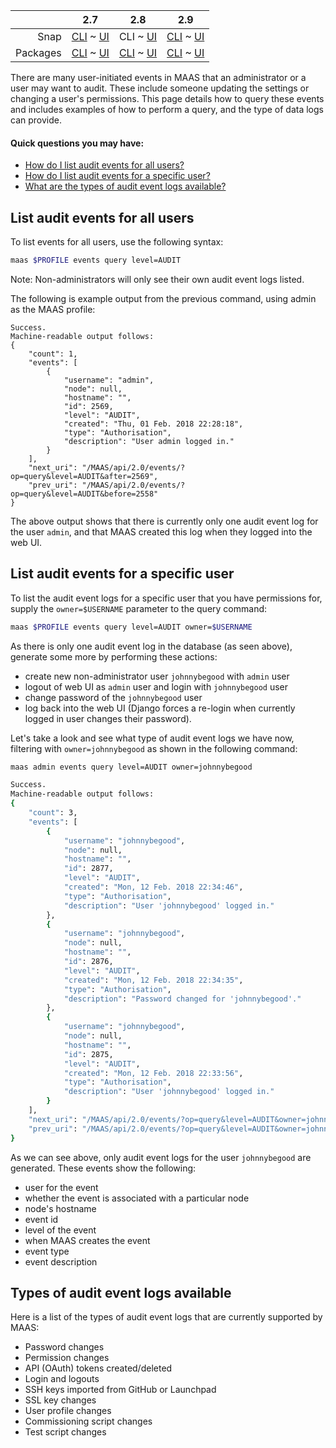 <!-- deb-2-7-cli
||2.7|2.8|2.9|
|-----:|:-----:|:-----:|:-----:|
|Snap|[CLI](/t/audit-event-logs-snap-2-7-cli/2310) ~ [UI](/t/audit-event-logs-snap-2-7-ui/2311)|[CLI](/t/audit-event-logs-snap-2-8-cli/2312) ~ [UI](/t/audit-event-logs-snap-2-8-ui/2313)|[CLI](/t/audit-event-logs-snap-2-9-cli/2314) ~ [UI](/t/audit-event-logs-snap-2-9-ui/2315)|
|Packages|CLI ~ [UI](/t/audit-event-logs-deb-2-7-ui/2317)|[CLI](/t/audit-event-logs-deb-2-8-cli/2318) ~ [UI](/t/audit-event-logs-deb-2-8-ui/2319)|[CLI](/t/audit-event-logs-deb-2-9-cli/2320) ~ [UI](/t/audit-event-logs-deb-2-9-ui/2321)|
 deb-2-7-cli -->

<!-- deb-2-7-ui
||2.7|2.8|2.9|
|-----:|:-----:|:-----:|:-----:|
|Snap|[CLI](/t/audit-event-logs-snap-2-7-cli/2310) ~ [UI](/t/audit-event-logs-snap-2-7-ui/2311)|[CLI](/t/audit-event-logs-snap-2-8-cli/2312) ~ [UI](/t/audit-event-logs-snap-2-8-ui/2313)|[CLI](/t/audit-event-logs-snap-2-9-cli/2314) ~ [UI](/t/audit-event-logs-snap-2-9-ui/2315)|
|Packages|[CLI](/t/audit-event-logs-deb-2-7-cli/2316) ~ UI|[CLI](/t/audit-event-logs-deb-2-8-cli/2318) ~ [UI](/t/audit-event-logs-deb-2-8-ui/2319)|[CLI](/t/audit-event-logs-deb-2-9-cli/2320) ~ [UI](/t/audit-event-logs-deb-2-9-ui/2321)|
 deb-2-7-ui -->

<!-- deb-2-8-cli
||2.7|2.8|2.9|
|-----:|:-----:|:-----:|:-----:|
|Snap|[CLI](/t/audit-event-logs-snap-2-7-cli/2310) ~ [UI](/t/audit-event-logs-snap-2-7-ui/2311)|[CLI](/t/audit-event-logs-snap-2-8-cli/2312) ~ [UI](/t/audit-event-logs-snap-2-8-ui/2313)|[CLI](/t/audit-event-logs-snap-2-9-cli/2314) ~ [UI](/t/audit-event-logs-snap-2-9-ui/2315)|
|Packages|[CLI](/t/audit-event-logs-deb-2-7-cli/2316) ~ [UI](/t/audit-event-logs-deb-2-7-ui/2317)|CLI ~ [UI](/t/audit-event-logs-deb-2-8-ui/2319)|[CLI](/t/audit-event-logs-deb-2-9-cli/2320) ~ [UI](/t/audit-event-logs-deb-2-9-ui/2321)|
 deb-2-8-cli -->

<!-- deb-2-8-ui
||2.7|2.8|2.9|
|-----:|:-----:|:-----:|:-----:|
|Snap|[CLI](/t/audit-event-logs-snap-2-7-cli/2310) ~ [UI](/t/audit-event-logs-snap-2-7-ui/2311)|[CLI](/t/audit-event-logs-snap-2-8-cli/2312) ~ [UI](/t/audit-event-logs-snap-2-8-ui/2313)|[CLI](/t/audit-event-logs-snap-2-9-cli/2314) ~ [UI](/t/audit-event-logs-snap-2-9-ui/2315)|
|Packages|[CLI](/t/audit-event-logs-deb-2-7-cli/2316) ~ [UI](/t/audit-event-logs-deb-2-7-ui/2317)|[CLI](/t/audit-event-logs-deb-2-8-cli/2318) ~ UI|[CLI](/t/audit-event-logs-deb-2-9-cli/2320) ~ [UI](/t/audit-event-logs-deb-2-9-ui/2321)|
 deb-2-8-ui -->

<!-- deb-2-9-cli
||2.7|2.8|2.9|
|-----:|:-----:|:-----:|:-----:|
|Snap|[CLI](/t/audit-event-logs-snap-2-7-cli/2310) ~ [UI](/t/audit-event-logs-snap-2-7-ui/2311)|[CLI](/t/audit-event-logs-snap-2-8-cli/2312) ~ [UI](/t/audit-event-logs-snap-2-8-ui/2313)|[CLI](/t/audit-event-logs-snap-2-9-cli/2314) ~ [UI](/t/audit-event-logs-snap-2-9-ui/2315)|
|Packages|[CLI](/t/audit-event-logs-deb-2-7-cli/2316) ~ [UI](/t/audit-event-logs-deb-2-7-ui/2317)|[CLI](/t/audit-event-logs-deb-2-8-cli/2318) ~ [UI](/t/audit-event-logs-deb-2-8-ui/2319)|CLI ~ [UI](/t/audit-event-logs-deb-2-9-ui/2321)|
 deb-2-9-cli -->

<!-- deb-2-9-ui
||2.7|2.8|2.9|
|-----:|:-----:|:-----:|:-----:|
|Snap|[CLI](/t/audit-event-logs-snap-2-7-cli/2310) ~ [UI](/t/audit-event-logs-snap-2-7-ui/2311)|[CLI](/t/audit-event-logs-snap-2-8-cli/2312) ~ [UI](/t/audit-event-logs-snap-2-8-ui/2313)|[CLI](/t/audit-event-logs-snap-2-9-cli/2314) ~ [UI](/t/audit-event-logs-snap-2-9-ui/2315)|
|Packages|[CLI](/t/audit-event-logs-deb-2-7-cli/2316) ~ [UI](/t/audit-event-logs-deb-2-7-ui/2317)|[CLI](/t/audit-event-logs-deb-2-8-cli/2318) ~ [UI](/t/audit-event-logs-deb-2-8-ui/2319)|[CLI](/t/audit-event-logs-deb-2-9-cli/2320) ~ UI|
 deb-2-9-ui -->

<!-- snap-2-7-cli
||2.7|2.8|2.9|
|-----:|:-----:|:-----:|:-----:|
|Snap|CLI ~ [UI](/t/audit-event-logs-snap-2-7-ui/2311)|[CLI](/t/audit-event-logs-snap-2-8-cli/2312) ~ [UI](/t/audit-event-logs-snap-2-8-ui/2313)|[CLI](/t/audit-event-logs-snap-2-9-cli/2314) ~ [UI](/t/audit-event-logs-snap-2-9-ui/2315)|
|Packages|[CLI](/t/audit-event-logs-deb-2-7-cli/2316) ~ [UI](/t/audit-event-logs-deb-2-7-ui/2317)|[CLI](/t/audit-event-logs-deb-2-8-cli/2318) ~ [UI](/t/audit-event-logs-deb-2-8-ui/2319)|[CLI](/t/audit-event-logs-deb-2-9-cli/2320) ~ [UI](/t/audit-event-logs-deb-2-9-ui/2321)|
 snap-2-7-cli -->

<!-- snap-2-7-ui
||2.7|2.8|2.9|
|-----:|:-----:|:-----:|:-----:|
|Snap|[CLI](/t/audit-event-logs-snap-2-7-cli/2310) ~ UI|[CLI](/t/audit-event-logs-snap-2-8-cli/2312) ~ [UI](/t/audit-event-logs-snap-2-8-ui/2313)|[CLI](/t/audit-event-logs-snap-2-9-cli/2314) ~ [UI](/t/audit-event-logs-snap-2-9-ui/2315)|
|Packages|[CLI](/t/audit-event-logs-deb-2-7-cli/2316) ~ [UI](/t/audit-event-logs-deb-2-7-ui/2317)|[CLI](/t/audit-event-logs-deb-2-8-cli/2318) ~ [UI](/t/audit-event-logs-deb-2-8-ui/2319)|[CLI](/t/audit-event-logs-deb-2-9-cli/2320) ~ [UI](/t/audit-event-logs-deb-2-9-ui/2321)|
 snap-2-7-ui -->

||2.7|2.8|2.9|
|-----:|:-----:|:-----:|:-----:|
|Snap|[CLI](/t/audit-event-logs-snap-2-7-cli/2310) ~ [UI](/t/audit-event-logs-snap-2-7-ui/2311)|CLI ~ [UI](/t/audit-event-logs-snap-2-8-ui/2313)|[CLI](/t/audit-event-logs-snap-2-9-cli/2314) ~ [UI](/t/audit-event-logs-snap-2-9-ui/2315)|
|Packages|[CLI](/t/audit-event-logs-deb-2-7-cli/2316) ~ [UI](/t/audit-event-logs-deb-2-7-ui/2317)|[CLI](/t/audit-event-logs-deb-2-8-cli/2318) ~ [UI](/t/audit-event-logs-deb-2-8-ui/2319)|[CLI](/t/audit-event-logs-deb-2-9-cli/2320) ~ [UI](/t/audit-event-logs-deb-2-9-ui/2321)|

<!-- snap-2-8-ui
||2.7|2.8|2.9|
|-----:|:-----:|:-----:|:-----:|
|Snap|[CLI](/t/audit-event-logs-snap-2-7-cli/2310) ~ [UI](/t/audit-event-logs-snap-2-7-ui/2311)|[CLI](/t/audit-event-logs-snap-2-8-cli/2312) ~ UI|[CLI](/t/audit-event-logs-snap-2-9-cli/2314) ~ [UI](/t/audit-event-logs-snap-2-9-ui/2315)|
|Packages|[CLI](/t/audit-event-logs-deb-2-7-cli/2316) ~ [UI](/t/audit-event-logs-deb-2-7-ui/2317)|[CLI](/t/audit-event-logs-deb-2-8-cli/2318) ~ [UI](/t/audit-event-logs-deb-2-8-ui/2319)|[CLI](/t/audit-event-logs-deb-2-9-cli/2320) ~ [UI](/t/audit-event-logs-deb-2-9-ui/2321)|
 snap-2-8-ui -->

<!-- snap-2-9-cli
||2.7|2.8|2.9|
|-----:|:-----:|:-----:|:-----:|
|Snap|[CLI](/t/audit-event-logs-snap-2-7-cli/2310) ~ [UI](/t/audit-event-logs-snap-2-7-ui/2311)|[CLI](/t/audit-event-logs-snap-2-8-cli/2312) ~ [UI](/t/audit-event-logs-snap-2-8-ui/2313)|CLI ~ [UI](/t/audit-event-logs-snap-2-9-ui/2315)|
|Packages|[CLI](/t/audit-event-logs-deb-2-7-cli/2316) ~ [UI](/t/audit-event-logs-deb-2-7-ui/2317)|[CLI](/t/audit-event-logs-deb-2-8-cli/2318) ~ [UI](/t/audit-event-logs-deb-2-8-ui/2319)|[CLI](/t/audit-event-logs-deb-2-9-cli/2320) ~ [UI](/t/audit-event-logs-deb-2-9-ui/2321)|
 snap-2-9-cli -->

<!-- snap-2-9-ui
||2.7|2.8|2.9|
|-----:|:-----:|:-----:|:-----:|
|Snap|[CLI](/t/audit-event-logs-snap-2-7-cli/2310) ~ [UI](/t/audit-event-logs-snap-2-7-ui/2311)|[CLI](/t/audit-event-logs-snap-2-8-cli/2312) ~ [UI](/t/audit-event-logs-snap-2-8-ui/2313)|[CLI](/t/audit-event-logs-snap-2-9-cli/2314) ~ UI|
|Packages|[CLI](/t/audit-event-logs-deb-2-7-cli/2316) ~ [UI](/t/audit-event-logs-deb-2-7-ui/2317)|[CLI](/t/audit-event-logs-deb-2-8-cli/2318) ~ [UI](/t/audit-event-logs-deb-2-8-ui/2319)|[CLI](/t/audit-event-logs-deb-2-9-cli/2320) ~ [UI](/t/audit-event-logs-deb-2-9-ui/2321)|
 snap-2-9-ui -->

There are many user-initiated events in MAAS that an administrator or a user may want to audit. These include someone updating the settings or changing a user's permissions. This page details how to query these events and includes examples of how to perform a query, and the type of data logs can provide.

#### Quick questions you may have:

* [How do I list audit events for all users?](/t/audit-event-logs/791#heading--list-audit-events-for-all-users)
* [How do I list audit events for a specific user?](/t/audit-event-logs/791#heading--list-audit-events-for-a-specific-user)
* [What are the types of audit event logs available?](/t/audit-event-logs/791#heading--types-of-audit-event-logs)

<h2 id="heading--list-audit-events-for-all-users">List audit events for all users</h2>

To list events for all users, use the following syntax:

``` bash
maas $PROFILE events query level=AUDIT
```

Note: Non-administrators will only see their own audit event logs listed.

The following is example output from the previous command, using admin as the MAAS profile:

``` no-highlight
Success.
Machine-readable output follows:
{
    "count": 1,
    "events": [
        {
            "username": "admin",
            "node": null,
            "hostname": "",
            "id": 2569,
            "level": "AUDIT",
            "created": "Thu, 01 Feb. 2018 22:28:18",
            "type": "Authorisation",
            "description": "User admin logged in."
        }
    ],
    "next_uri": "/MAAS/api/2.0/events/?op=query&level=AUDIT&after=2569",
    "prev_uri": "/MAAS/api/2.0/events/?op=query&level=AUDIT&before=2558"
}
```

The above output shows that there is currently only one audit event log for the user `admin`, and that MAAS created this log when they logged into the web UI.

<h2 id="heading--list-audit-events-for-a-specific-user">List audit events for a specific user</h2>

To list the audit event logs for a specific user that you have permissions for, supply the `owner=$USERNAME` parameter to the query command:

``` bash
maas $PROFILE events query level=AUDIT owner=$USERNAME
```

As there is only one audit event log in the database (as seen above), generate some more by performing these actions:

-   create new non-administrator user `johnnybegood` with `admin` user
-   logout of web UI as `admin` user and login with `johnnybegood` user
-   change password of the `johnnybegood` user
-   log back into the web UI (Django forces a re-login when currently logged in user changes their password).

Let's take a look and see what type of audit event logs we have now, filtering with `owner=johnnybegood` as shown in the following command:

``` bash
maas admin events query level=AUDIT owner=johnnybegood
```

``` bash
Success.
Machine-readable output follows:
{
    "count": 3,
    "events": [
        {
            "username": "johnnybegood",
            "node": null,
            "hostname": "",
            "id": 2877,
            "level": "AUDIT",
            "created": "Mon, 12 Feb. 2018 22:34:46",
            "type": "Authorisation",
            "description": "User 'johnnybegood' logged in."
        },
        {
            "username": "johnnybegood",
            "node": null,
            "hostname": "",
            "id": 2876,
            "level": "AUDIT",
            "created": "Mon, 12 Feb. 2018 22:34:35",
            "type": "Authorisation",
            "description": "Password changed for 'johnnybegood'."
        },
        {
            "username": "johnnybegood",
            "node": null,
            "hostname": "",
            "id": 2875,
            "level": "AUDIT",
            "created": "Mon, 12 Feb. 2018 22:33:56",
            "type": "Authorisation",
            "description": "User 'johnnybegood' logged in."
        }
    ],
    "next_uri": "/MAAS/api/2.0/events/?op=query&level=AUDIT&owner=johnnybegood&after=2877",
    "prev_uri": "/MAAS/api/2.0/events/?op=query&level=AUDIT&owner=johnnybegood&before=2875"
}
```

As we can see above, only audit event logs for the user `johnnybegood` are generated. These events show the following:

-   user for the event
-   whether the event is associated with a particular node
-   node's hostname
-   event id
-   level of the event
-   when MAAS creates the event
-   event type
-   event description

<h2 id="heading--types-of-audit-event-logs">Types of audit event logs available</h2>

Here is a list of the types of audit event logs that are currently supported by MAAS:

-   Password changes
-   Permission changes
-   API (OAuth) tokens created/deleted
-   Login and logouts
-   SSH keys imported from GitHub or Launchpad
-   SSL key changes
-   User profile changes
-   Commissioning script changes
-   Test script changes